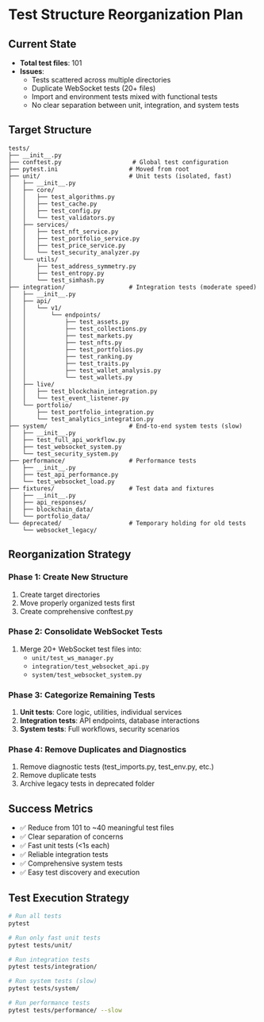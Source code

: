 # Test Structure Reorganization Plan

## Current State
- **Total test files**: 101
- **Issues**: 
  - Tests scattered across multiple directories
  - Duplicate WebSocket tests (20+ files)
  - Import and environment tests mixed with functional tests
  - No clear separation between unit, integration, and system tests

## Target Structure

```
tests/
├── __init__.py
├── conftest.py                    # Global test configuration
├── pytest.ini                    # Moved from root
├── unit/                         # Unit tests (isolated, fast)
│   ├── __init__.py
│   ├── core/
│   │   ├── test_algorithms.py
│   │   ├── test_cache.py
│   │   ├── test_config.py
│   │   └── test_validators.py
│   ├── services/
│   │   ├── test_nft_service.py
│   │   ├── test_portfolio_service.py
│   │   ├── test_price_service.py
│   │   └── test_security_analyzer.py
│   └── utils/
│       ├── test_address_symmetry.py
│       ├── test_entropy.py
│       └── test_simhash.py
├── integration/                  # Integration tests (moderate speed)
│   ├── __init__.py
│   ├── api/
│   │   └── v1/
│   │       └── endpoints/
│   │           ├── test_assets.py
│   │           ├── test_collections.py
│   │           ├── test_markets.py
│   │           ├── test_nfts.py
│   │           ├── test_portfolios.py
│   │           ├── test_ranking.py
│   │           ├── test_traits.py
│   │           ├── test_wallet_analysis.py
│   │           └── test_wallets.py
│   ├── live/
│   │   ├── test_blockchain_integration.py
│   │   └── test_event_listener.py
│   └── portfolio/
│       ├── test_portfolio_integration.py
│       └── test_analytics_integration.py
├── system/                       # End-to-end system tests (slow)
│   ├── __init__.py
│   ├── test_full_api_workflow.py
│   ├── test_websocket_system.py
│   └── test_security_system.py
├── performance/                  # Performance tests
│   ├── __init__.py
│   ├── test_api_performance.py
│   └── test_websocket_load.py
├── fixtures/                     # Test data and fixtures
│   ├── __init__.py
│   ├── api_responses/
│   ├── blockchain_data/
│   └── portfolio_data/
└── deprecated/                   # Temporary holding for old tests
    └── websocket_legacy/
```

## Reorganization Strategy

### Phase 1: Create New Structure
1. Create target directories
2. Move properly organized tests first
3. Create comprehensive conftest.py

### Phase 2: Consolidate WebSocket Tests
1. Merge 20+ WebSocket test files into:
   - `unit/test_ws_manager.py`
   - `integration/test_websocket_api.py` 
   - `system/test_websocket_system.py`

### Phase 3: Categorize Remaining Tests
1. **Unit tests**: Core logic, utilities, individual services
2. **Integration tests**: API endpoints, database interactions
3. **System tests**: Full workflows, security scenarios

### Phase 4: Remove Duplicates and Diagnostics
1. Remove diagnostic tests (test_imports.py, test_env.py, etc.)
2. Remove duplicate tests
3. Archive legacy tests in deprecated folder

## Success Metrics
- ✅ Reduce from 101 to ~40 meaningful test files
- ✅ Clear separation of concerns
- ✅ Fast unit tests (<1s each)
- ✅ Reliable integration tests
- ✅ Comprehensive system tests
- ✅ Easy test discovery and execution

## Test Execution Strategy
```bash
# Run all tests
pytest

# Run only fast unit tests
pytest tests/unit/

# Run integration tests
pytest tests/integration/

# Run system tests (slow)
pytest tests/system/

# Run performance tests
pytest tests/performance/ --slow
```
